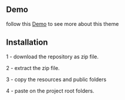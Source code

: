 ## Demo
follow this [Demo](https://reservation2.laraship.com/) to see more about this theme  


## Installation 
1 - download the repository as zip file.

2 - extract the zip file.

3 - copy the resources and public folders

4 - paste on the project root folders.

